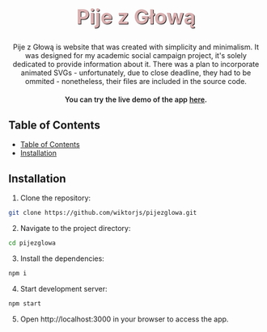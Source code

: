 <!-- Project Title -->
<h1 align="center" style="font-size: 40px; font-weight: 700; color: #d9b0b0; text-shadow: 1px 1px 0 #000;">Pije z Głową</h1>

<!-- Project Description -->
<p align="center">
  Pije z Głową is website that was created with simplicity and minimalism. It was designed for my academic social campaign project, it's solely dedicated to provide information about it. There was a plan to incorporate animated SVGs - unfortunately, due to close deadline, they had to be ommited - nonetheless, their files are included in the source code.
</p>

<h4 align='center' style='font-weight: 600;'>You can try the live demo of the app <a href='https://pijezglowa.pl'>here</a>.</h4>

<!-- Table of Contents -->

## Table of Contents

- [Table of Contents](#table-of-contents)
- [Installation](#installation)

<!-- Installation -->

## Installation

1. Clone the repository:

```bash
git clone https://github.com/wiktorjs/pijezglowa.git
```

2. Navigate to the project directory:

```bash
cd pijezglowa
```

3. Install the dependencies:

```bash
npm i
```

4. Start development server:

```bash
npm start
```

5. Open http://localhost:3000 in your browser to access the app.
